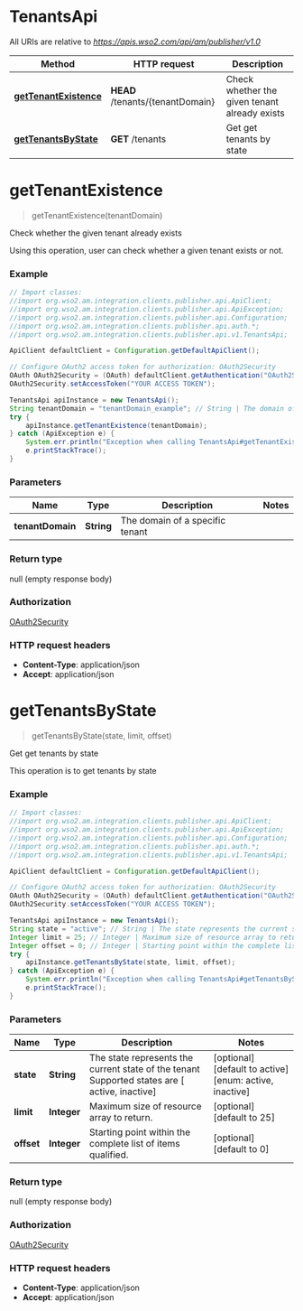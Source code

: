 # TenantsApi

All URIs are relative to *https://apis.wso2.com/api/am/publisher/v1.0*

Method | HTTP request | Description
------------- | ------------- | -------------
[**getTenantExistence**](TenantsApi.md#getTenantExistence) | **HEAD** /tenants/{tenantDomain} | Check whether the given tenant already exists
[**getTenantsByState**](TenantsApi.md#getTenantsByState) | **GET** /tenants | Get get tenants by state 


<a name="getTenantExistence"></a>
# **getTenantExistence**
> getTenantExistence(tenantDomain)

Check whether the given tenant already exists

Using this operation, user can check whether a given tenant exists or not. 

### Example
```java
// Import classes:
//import org.wso2.am.integration.clients.publisher.api.ApiClient;
//import org.wso2.am.integration.clients.publisher.api.ApiException;
//import org.wso2.am.integration.clients.publisher.api.Configuration;
//import org.wso2.am.integration.clients.publisher.api.auth.*;
//import org.wso2.am.integration.clients.publisher.api.v1.TenantsApi;

ApiClient defaultClient = Configuration.getDefaultApiClient();

// Configure OAuth2 access token for authorization: OAuth2Security
OAuth OAuth2Security = (OAuth) defaultClient.getAuthentication("OAuth2Security");
OAuth2Security.setAccessToken("YOUR ACCESS TOKEN");

TenantsApi apiInstance = new TenantsApi();
String tenantDomain = "tenantDomain_example"; // String | The domain of a specific tenant 
try {
    apiInstance.getTenantExistence(tenantDomain);
} catch (ApiException e) {
    System.err.println("Exception when calling TenantsApi#getTenantExistence");
    e.printStackTrace();
}
```

### Parameters

Name | Type | Description  | Notes
------------- | ------------- | ------------- | -------------
 **tenantDomain** | **String**| The domain of a specific tenant  |

### Return type

null (empty response body)

### Authorization

[OAuth2Security](../README.md#OAuth2Security)

### HTTP request headers

 - **Content-Type**: application/json
 - **Accept**: application/json

<a name="getTenantsByState"></a>
# **getTenantsByState**
> getTenantsByState(state, limit, offset)

Get get tenants by state 

This operation is to get tenants by state 

### Example
```java
// Import classes:
//import org.wso2.am.integration.clients.publisher.api.ApiClient;
//import org.wso2.am.integration.clients.publisher.api.ApiException;
//import org.wso2.am.integration.clients.publisher.api.Configuration;
//import org.wso2.am.integration.clients.publisher.api.auth.*;
//import org.wso2.am.integration.clients.publisher.api.v1.TenantsApi;

ApiClient defaultClient = Configuration.getDefaultApiClient();

// Configure OAuth2 access token for authorization: OAuth2Security
OAuth OAuth2Security = (OAuth) defaultClient.getAuthentication("OAuth2Security");
OAuth2Security.setAccessToken("YOUR ACCESS TOKEN");

TenantsApi apiInstance = new TenantsApi();
String state = "active"; // String | The state represents the current state of the tenant  Supported states are [ active, inactive] 
Integer limit = 25; // Integer | Maximum size of resource array to return. 
Integer offset = 0; // Integer | Starting point within the complete list of items qualified. 
try {
    apiInstance.getTenantsByState(state, limit, offset);
} catch (ApiException e) {
    System.err.println("Exception when calling TenantsApi#getTenantsByState");
    e.printStackTrace();
}
```

### Parameters

Name | Type | Description  | Notes
------------- | ------------- | ------------- | -------------
 **state** | **String**| The state represents the current state of the tenant  Supported states are [ active, inactive]  | [optional] [default to active] [enum: active, inactive]
 **limit** | **Integer**| Maximum size of resource array to return.  | [optional] [default to 25]
 **offset** | **Integer**| Starting point within the complete list of items qualified.  | [optional] [default to 0]

### Return type

null (empty response body)

### Authorization

[OAuth2Security](../README.md#OAuth2Security)

### HTTP request headers

 - **Content-Type**: application/json
 - **Accept**: application/json

